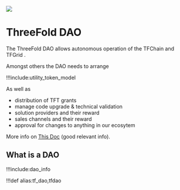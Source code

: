 ![](img/dao_whatis_.jpg)

# ThreeFold DAO

The ThreeFold DAO allows autonomous operation of the TFChain and TFGrid .

Amongst others the DAO needs to arrange

!!!include:utility_token_model

As well as

- distribution of TFT grants
- manage code upgrade & technical validation
- solution providers and their reward
- sales channels and their reward
- approval for changes to anything in our ecosytem


More info on [This Doc](dao_executors_validators) (good relevant info).

## What is a DAO 

!!!include:dao_info


!!!def alias:tf_dao,tfdao

